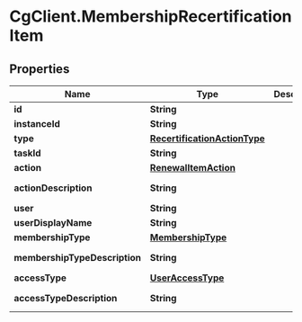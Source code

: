 # CgClient.MembershipRecertificationItem

## Properties

Name | Type | Description | Notes
------------ | ------------- | ------------- | -------------
**id** | **String** |  | [optional] 
**instanceId** | **String** |  | [optional] 
**type** | [**RecertificationActionType**](RecertificationActionType.md) |  | [optional] 
**taskId** | **String** |  | [optional] 
**action** | [**RenewalItemAction**](RenewalItemAction.md) |  | [optional] 
**actionDescription** | **String** |  | [optional] [readonly] 
**user** | **String** |  | [optional] 
**userDisplayName** | **String** |  | [optional] 
**membershipType** | [**MembershipType**](MembershipType.md) |  | [optional] 
**membershipTypeDescription** | **String** |  | [optional] [readonly] 
**accessType** | [**UserAccessType**](UserAccessType.md) |  | [optional] 
**accessTypeDescription** | **String** |  | [optional] [readonly] 


